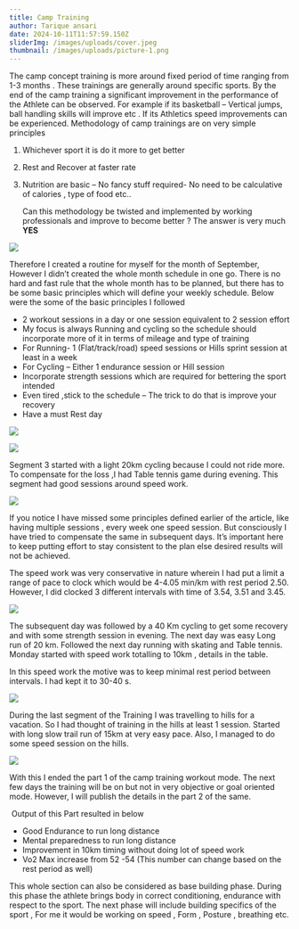 ```yaml
---
title: Camp Training
author: Tarique ansari
date: 2024-10-11T11:57:59.150Z
sliderImg: /images/uploads/cover.jpeg
thumbnail: /images/uploads/picture-1.png
---
```

The camp concept training is more around fixed period of time ranging from 1-3 months . These trainings are generally around specific sports. By the end of the camp training a significant improvement in the performance of the Athlete can be observed. For example if its basketball – Vertical jumps, ball handling skills will improve etc . If its Athletics speed improvements can be experienced.
Methodology of camp trainings are on very simple principles

1. Whichever sport it is do it more to get better
2. Rest and Recover at faster rate
3. Nutrition are basic – No fancy stuff required- No need to be calculative of calories , type of food etc..

   Can this methodology be twisted and implemented by working professionals and improve to become better ? The answer is very much **YES**

![](/images/uploads/cover-5.jpeg)

Therefore I created a routine for myself for the month of September, However I didn’t created the whole month schedule in one go. There is no hard and fast rule that the whole month has to be planned, but there has to be some basic principles which will define your weekly schedule. Below were the some of the basic principles I followed

* 2 workout sessions in a day or one session equivalent to 2 session effort
* My focus is always Running and cycling so the schedule should incorporate more of it in terms of mileage and type of training
* For Running- 1 (Flat/track/road) speed sessions or Hills sprint session at least in a week
* For Cycling – Either 1 endurance session or Hill session
* Incorporate strength sessions which are required for bettering the sport intended
* Even tired ,stick to the schedule – The trick to do that is improve your recovery
* Have a must Rest day 

![](/images/uploads/seg1.png)

![](/images/uploads/seg-2.png)

Segment 3 started with a light 20km cycling because I could not ride more. To compensate for the loss ,I had Table tennis game during evening. This segment had good sessions around speed work.

![](/images/uploads/seg-3.png)

If you notice I have missed some principles defined earlier of the article, like having multiple sessions , every week one speed session. But consciously I have tried to compensate the same in subsequent days. It’s important here to keep putting effort to stay consistent to the plan else desired results will not be achieved.

The speed work was very conservative in nature wherein I had put a limit a range of pace to clock which would be 4-4.05 min/km with rest period 2.50. However, I did clocked 3 different intervals with time of 3.54, 3.51 and 3.45.

![](/images/uploads/upload.png)

The subsequent day was followed by a 40 Km cycling to get some recovery and with some strength session in evening. The next day was easy Long run of 20 km. Followed the next day running with skating and Table tennis. Monday started with speed work totalling to 10km , details in the table.

In this speed work the motive was to keep minimal rest period between intervals. I had kept it to 30-40 s.

![](/images/uploads/screenshot-2024-10-11-at-5.59.35 pm.png)

During the last segment of the Training I was travelling to hills for a vacation. So I had thought of training in the hills at least 1 session. Started with long slow trail run of 15km at very easy pace. Also, I managed to do some speed session on the hills.

![](/images/uploads/seg-4.png)

With this I ended the part 1 of the camp training workout mode. The next few days the training will be on but not in very objective or goal oriented mode. However, I will publish the details in the part 2 of the same.

 Output of this Part resulted in below

* Good Endurance to run long distance
* Mental preparedness to run long distance
* Improvement in 10km timing without doing lot of speed work
* Vo2 Max increase from 52 -54 (This number can change based on the rest period as well)

This whole section can also be considered as base building phase. During this phase the athlete brings body in correct conditioning, endurance with respect to the sport. The next phase will include building specifics of the sport , For me it would be working on speed , Form , Posture , breathing etc.